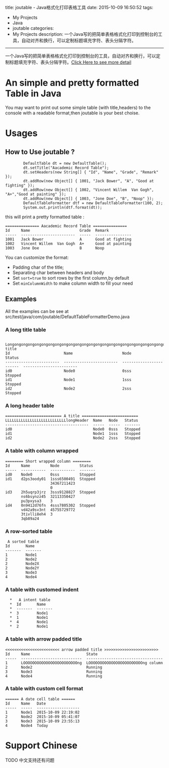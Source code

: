 title: joutable - Java格式化打印表格工具
date: 2015-10-09 16:50:52
tags:
- My Projects
- Java
- joutable
categories:
- My Projects
description: 一个Java写的把简单表格格式化打印到控制台的工具，自动对齐和换行，可以定制标题填充字符、表头分隔字符。
---
一个Java写的把简单表格格式化打印到控制台的工具，自动对齐和换行，可以定制标题填充字符、表头分隔字符。[Click Here to see more detail](https://cwjcsu.github.io/joutable/)
<!--more-->
# An simple and pretty formatted Table in Java
You may want to print out some simple table (with title,headers) to the console with a readable format,then joutable is your best choise.

# Usages
## How to Use joutable ?
```
        DefaultTable dt = new DefaultTable();
        dt.setTitle("Aacademic Record Table");
        dt.setHeaders(new String[] { "Id", "Name", "Grade", "Remark" });
        dt.addRow(new Object[] { 1001, "Jack Bower", "A", "Good at fighting" });
        dt.addRow(new Object[] { 1002, "Vincent Willem  Van Gogh", "A+","Good at painting" });
        dt.addRow(new Object[] { 1003, "Jone Doe", "B", "Noop" });
        DefaultTableFormatter dtf = new DefaultTableFormatter(100, 2);
        System.out.println(dtf.format(dt));
```
this will print a pretty formatted table :
```
=============== Aacademic Record Table ===============
Id     Name                      Grade  Remark          
-----  ------------------------  -----  ----------------  
1001   Jack Bower                A      Good at fighting
1002   Vincent Willem  Van Gogh  A+     Good at painting
1003   Jone Doe                  B      Noop   
```

You can customize the format: 
* Padding char of the title;
* Separating char between headers and body
* Set `sort=true` to sort rows by the first column,by default
* Set `minColumnWidth` to make column width to fill your need

## Examples
All the examples can be see at src/test/java/com/joutable/DefaultTableFormatterDemo.java

### A long title table

```
 Longongongongongongongongongongongongongongongongongongongongongongongongongongongongongongong title 
Id                        Name                      Node                      Status                  
------------------------  ------------------------  ------------------------  ------------------------  
id0                       Node0                     0sss                      Stopped                 
id1                       Node1                     1sss                      Stopped                 
id2                       Node2                     2sss                      Stopped    
```

### A long header table
```
========================= A title =========================
LLLLLLLLLLLLLLLLLLLLLLLLLLLlongHeader  Name   Node   Status 
-------------------------------------  -----  -----  -------  
id0                                    Node0  0sss   Stopped
id1                                    Node1  1sss   Stopped
id2                                    Node2  2sss   Stopped
```

### A table with column wrapped
```
======== Short wrapped column ========
Id     Name         Node         Status 
-----  -----------  -----------  -------  
id0    Node0        0sss         Stopped
id1    d2ps3oody01  1sss6500491  Stopped
                    34367211423         
                    0                   
id3    2h5uqrp3jrz  3sss9128827  Stopped
       ns6bsynzz45  32113350427         
       pu3pxysa3    3                   
id4    0n9412d76fn  4sss7805302  Stopped
       vd42a9sv3nt  45755729772         
       3tivlli8eh4  3                   
       3qb89a24  
```

### A row-sorted table
```
 A sorted table 
Id       Name   
-------  -------  
1        Node1  
2        Node2  
2        Node2X 
2        Node2Y 
3        Node3  
4        Node4  
```

### A table with customed indent
```
  *   A intent table 
  *  Id       Name   
  *  -------  -------  
  *  3        Node1  
  *  1        Node1  
  *  4        Node1  
  *  2        Node1  
```

### A table with arrow padded title
```
<<<<<<<<<<<<<<<<<<<<<<<< arrow padded title >>>>>>>>>>>>>>>>>>>>>>>>
Id     Name                         State                             
-----  ---------------------------  ----------------------------------  
1      LOOOOOOOOOOOOOOOOOOOOOOOOng  LOOOOOOOOOOOOOOOOOOOOOOOOng column
2      Node2                        Running                           
3      Node3                        Running                           
4      Node4                        Running       
```

### A table with custom cell format
```
====== A date cell table ======
Id     Name   Date               
-----  -----  -------------------  
1      Node1  2015-10-09 22:19:02
2      Node2  2015-10-09 05:41:07
3      Node3  2015-10-09 23:55:13
4      Node4  Today   
```


# Support Chinese 
TODO 中文支持还有问题

